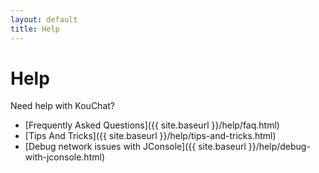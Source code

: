 ```yaml
---
layout: default
title: Help
---
```


# Help

Need help with KouChat?

* [Frequently Asked Questions]({{ site.baseurl }}/help/faq.html)
* [Tips And Tricks]({{ site.baseurl }}/help/tips-and-tricks.html)
* [Debug network issues with JConsole]({{ site.baseurl }}/help/debug-with-jconsole.html)
